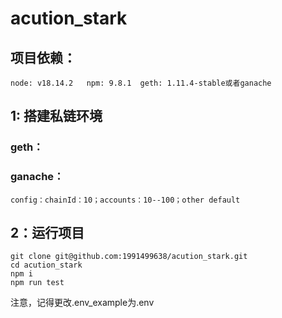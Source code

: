 # acution_stark

## 项目依赖：
```node: v18.14.2   npm: 9.8.1  geth: 1.11.4-stable或者ganache ```

## 1: 搭建私链环境
### geth：

### ganache：
    config：chainId：10；accounts：10--100；other default

## 2：运行项目
    git clone git@github.com:1991499638/acution_stark.git 
    cd acution_stark 
    npm i 
    npm run test 
注意，记得更改.env_example为.env